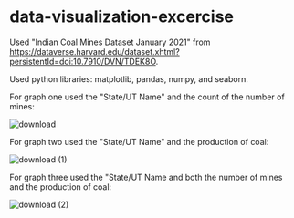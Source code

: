 # data-visualization-excercise
Used "Indian Coal Mines Dataset January 2021" from https://dataverse.harvard.edu/dataset.xhtml?persistentId=doi:10.7910/DVN/TDEK8O. 

Used python libraries: matplotlib, pandas, numpy, and seaborn.

For graph one used the "State/UT Name" and the count of the number of mines:

![download](https://user-images.githubusercontent.com/37349912/123590469-8a993380-d79f-11eb-8064-2cd8792e8954.png)

For graph two used the "State/UT Name" and the production of coal:

![download (1)](https://user-images.githubusercontent.com/37349912/123590702-d6e47380-d79f-11eb-9b8d-ef1c3de30932.png)

For graph three used the "State/UT Name and both the number of mines and the production of coal:

![download (2)](https://user-images.githubusercontent.com/37349912/123590769-f1b6e800-d79f-11eb-9b6f-607139858e63.png)

